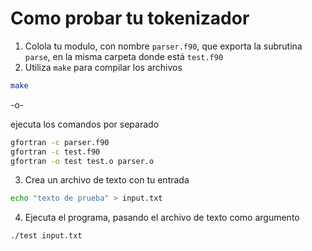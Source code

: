 # Como probar tu tokenizador

1. Colola tu modulo, con nombre `parser.f90`, que exporta la subrutina `parse`, en la misma carpeta donde está `test.f90`
2. Utiliza `make` para compilar los archivos
```bash
make
```

-o-

ejecuta los comandos por separado
```bash
gfortran -c parser.f90
gfortran -c test.f90
gfortran -o test test.o parser.o
```
3. Crea un archivo de texto con tu entrada
```bash
echo "texto de prueba" > input.txt
```
4. Ejecuta el programa, pasando el archivo de texto como argumento
```bash
./test input.txt
```